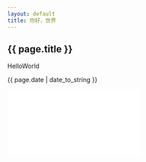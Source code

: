 ```yaml
---
layout: default
title: 你好，世界
---
```

<h2>{{ page.title }}</h2>
<p>HelloWorld</p>
<p>{{ page.date | date_to_string }}</p>

<embed src="/_posts/2019-3-22-The-Ambivalent-Consumer-A-Sequential-Investigation-of-Response-Amplification-in-Buyer‐Seller-Encounters.pdf" >
